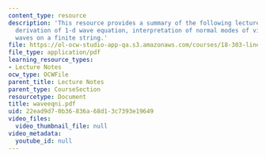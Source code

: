 ```yaml
---
content_type: resource
description: 'This resource provides a summary of the following lecture topics: physical
  derivation of 1-d wave equation, interpretation of normal modes of vibration and
  waves on a finite string.'
file: https://ol-ocw-studio-app-qa.s3.amazonaws.com/courses/18-303-linear-partial-differential-equations-fall-2006/22ead9d70b36836a68d13c7393e19649_waveeqni.pdf
file_type: application/pdf
learning_resource_types:
- Lecture Notes
ocw_type: OCWFile
parent_title: Lecture Notes
parent_type: CourseSection
resourcetype: Document
title: waveeqni.pdf
uid: 22ead9d7-0b36-836a-68d1-3c7393e19649
video_files:
  video_thumbnail_file: null
video_metadata:
  youtube_id: null
---
```

